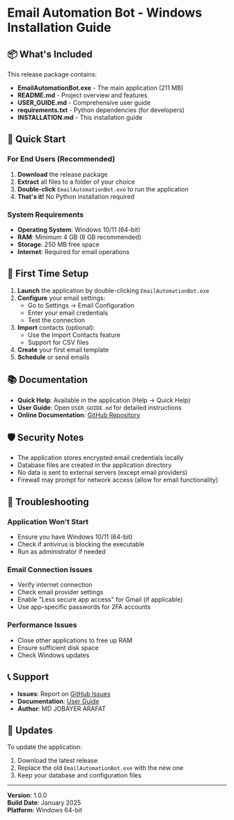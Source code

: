 # Email Automation Bot - Windows Installation Guide

## 📦 What's Included

This release package contains:
- **EmailAutomationBot.exe** - The main application (211 MB)
- **README.md** - Project overview and features
- **USER_GUIDE.md** - Comprehensive user guide
- **requirements.txt** - Python dependencies (for developers)
- **INSTALLATION.md** - This installation guide

## 🚀 Quick Start

### For End Users (Recommended)

1. **Download** the release package
2. **Extract** all files to a folder of your choice
3. **Double-click** `EmailAutomationBot.exe` to run the application
4. **That's it!** No Python installation required

### System Requirements

- **Operating System**: Windows 10/11 (64-bit)
- **RAM**: Minimum 4 GB (8 GB recommended)
- **Storage**: 250 MB free space
- **Internet**: Required for email operations

## 🔧 First Time Setup

1. **Launch** the application by double-clicking `EmailAutomationBot.exe`
2. **Configure** your email settings:
   - Go to Settings → Email Configuration
   - Enter your email credentials
   - Test the connection
3. **Import** contacts (optional):
   - Use the Import Contacts feature
   - Support for CSV files
4. **Create** your first email template
5. **Schedule** or send emails

## 📚 Documentation

- **Quick Help**: Available in the application (Help → Quick Help)
- **User Guide**: Open `USER_GUIDE.md` for detailed instructions
- **Online Documentation**: [GitHub Repository](https://github.com/jobayerarafat/Email-Automation-Bot)

## 🛡️ Security Notes

- The application stores encrypted email credentials locally
- Database files are created in the application directory
- No data is sent to external servers (except email providers)
- Firewall may prompt for network access (allow for email functionality)

## 🐛 Troubleshooting

### Application Won't Start
- Ensure you have Windows 10/11 (64-bit)
- Check if antivirus is blocking the executable
- Run as administrator if needed

### Email Connection Issues
- Verify internet connection
- Check email provider settings
- Enable "Less secure app access" for Gmail (if applicable)
- Use app-specific passwords for 2FA accounts

### Performance Issues
- Close other applications to free up RAM
- Ensure sufficient disk space
- Check Windows updates

## 📞 Support

- **Issues**: Report on [GitHub Issues](https://github.com/jobayerarafat/Email-Automation-Bot/issues)
- **Documentation**: [User Guide](USER_GUIDE.md)
- **Author**: MD JOBAYER ARAFAT

## 🔄 Updates

To update the application:
1. Download the latest release
2. Replace the old `EmailAutomationBot.exe` with the new one
3. Keep your database and configuration files

---

**Version**: 1.0.0  
**Build Date**: January 2025  
**Platform**: Windows 64-bit